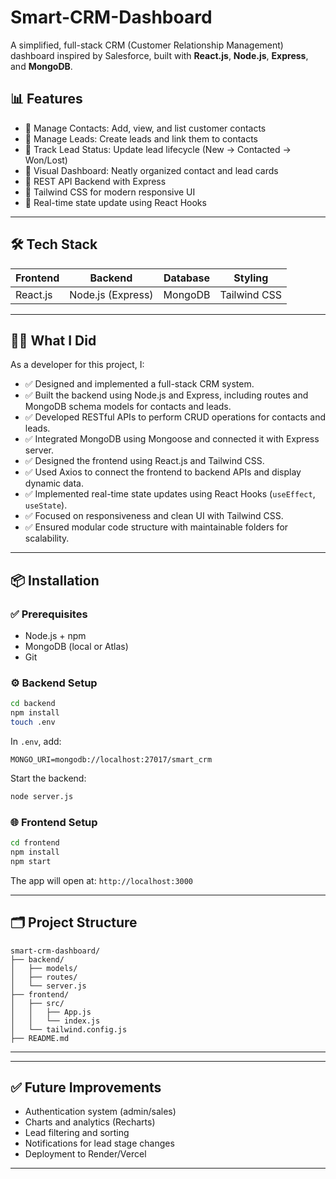 # Smart-CRM-Dashboard



A simplified, full-stack CRM (Customer Relationship Management) dashboard inspired by Salesforce, built with **React.js**, **Node.js**, **Express**, and **MongoDB**.

## 📊 Features

- 🔹 Manage Contacts: Add, view, and list customer contacts
- 🔹 Manage Leads: Create leads and link them to contacts
- 🔹 Track Lead Status: Update lead lifecycle (New → Contacted → Won/Lost)
- 🔹 Visual Dashboard: Neatly organized contact and lead cards
- 🔹 REST API Backend with Express
- 🔹 Tailwind CSS for modern responsive UI
- 🔹 Real-time state update using React Hooks

---

## 🛠️ Tech Stack

| Frontend        | Backend        | Database   | Styling     |
|----------------|----------------|------------|-------------|
| React.js        | Node.js (Express) | MongoDB     | Tailwind CSS |

---

## 🙋‍♂️ What I Did

As a developer for this project, I:

- ✅ Designed and implemented a full-stack CRM system.
- ✅ Built the backend using Node.js and Express, including routes and MongoDB schema models for contacts and leads.
- ✅ Developed RESTful APIs to perform CRUD operations for contacts and leads.
- ✅ Integrated MongoDB using Mongoose and connected it with Express server.
- ✅ Designed the frontend using React.js and Tailwind CSS.
- ✅ Used Axios to connect the frontend to backend APIs and display dynamic data.
- ✅ Implemented real-time state updates using React Hooks (`useEffect`, `useState`).
- ✅ Focused on responsiveness and clean UI with Tailwind CSS.
- ✅ Ensured modular code structure with maintainable folders for scalability.

---

## 📦 Installation

### ✅ Prerequisites

- Node.js + npm
- MongoDB (local or Atlas)
- Git

### ⚙️ Backend Setup

```bash
cd backend
npm install
touch .env
```

In `.env`, add:

```
MONGO_URI=mongodb://localhost:27017/smart_crm
```

Start the backend:

```bash
node server.js
```

### 🌐 Frontend Setup

```bash
cd frontend
npm install
npm start
```

The app will open at: `http://localhost:3000`

---

## 🗂️ Project Structure

```
smart-crm-dashboard/
├── backend/
│   ├── models/
│   ├── routes/
│   └── server.js
├── frontend/
│   ├── src/
│   │   ├── App.js
│   │   └── index.js
│   └── tailwind.config.js
├── README.md
```

---



---

## ✅ Future Improvements

- Authentication system (admin/sales)
- Charts and analytics (Recharts)
- Lead filtering and sorting
- Notifications for lead stage changes
- Deployment to Render/Vercel

---
